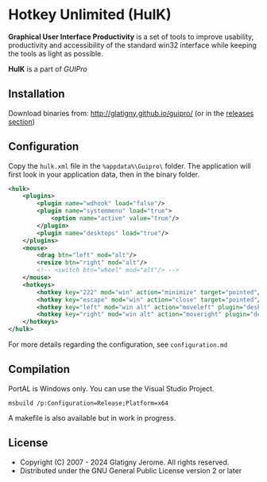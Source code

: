# Hotkey Unlimited (HulK)

**Graphical User Interface Productivity** is a set of tools to improve usability, productivity and accessibility of the standard win32 interface while keeping the tools as light as possible.

**HulK** is a part of *GUIPro*

## Installation

Download binaries from: http://glatigny.github.io/guipro/ (or in the [releases section](https://github.com/glatigny/guipro/releases))

## Configuration

Copy the `hulk.xml` file in the `%appdata%\Guipro\` folder.
The application will first look in your application data, then in the binary folder.
```xml
<hulk>
	<plugins>
		<plugin name="wdhook" load="false"/>
		<plugin name="systemmenu" load="true">
			<option name="active" value="true"/>
		</plugin>
		<plugin name="desktops" load="true"/>
	</plugins>
	<mouse>
		<drag btn="left" mod="alt"/>
		<resize btn="right" mod="alt"/>
		<!-- <switch btn="wheel" mod="alt"/> -->
	</mouse>
	<hotkeys>
		<hotkey key="222" mod="win" action="minimize" target="pointed"/>
		<hotkey key="escape" mod="win" action="close" target="pointed"/>
		<hotkey key="left" mod="win alt" action="moveleft" plugin="desktops"/>
		<hotkey key="right" mod="win alt" action="moveright" plugin="desktops"/>
	</hotkeys>
</hulk>
```
For more details regarding the configuration, see `configuration.md`

## Compilation

PortAL is Windows only.
You can use the Visual Studio Project.
```
msbuild /p:Configuration=Release;Platform=x64
```
A makefile is also available but in work in progress.

## License

* Copyright (C) 2007 - 2024 Glatigny Jerome. All rights reserved.
* Distributed under the GNU General Public License version 2 or later